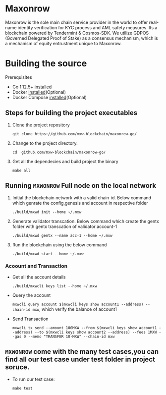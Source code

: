 
# Maxonrow

Maxonrow is the sole main chain service provider in the world to offer real-name identity verification for KYC process and AML safety measures. Its a blockchain powered by Tendermint & Cosmos-SDK. We utilize GDPOS (Governed Delegated Proof of Stake) as a consensus mechanism, which is a mechanism of equity entrustment unique to Maxonrow.

# Building the source

Prerequisites
* Go 1.12.5+ [installed](https://github.com/golang/go)
* Docker [installed](https://docs.docker.com/engine/installation/)(Optional)
* Docker Compose [installed](https://docs.docker.com/compose/install/)(Optional)


## Steps for building the project executables

1. Clone the project repository

    `git clone https://github.com/mxw-blockchain/maxonrow-go/`


2. Change to the project directory.

    `cd  github.com/mxw-blockchain/maxonrow-go/`


3.  Get all the dependecies and build project the binary

    `make all`


## Running `MXWONROW` Full node on the local network

1. Initial the blockchain network with a valid chain-id. Below command which genrate the config,genesis and account in respective folder


    `./build/mxwd init --home ~/.mxw`


2. Generate validator transcation. Below command which create the gentx folder with gentx transcation of validator account-1

    `./build/mxwd gentx --name acc-1 --home ~/.mxw`


3. Run the blockchain using the below command

    `./build/mxwd start --home ~/.mxw`


### Acoount and Transaction

  - Get all the account details

    `./build/mxwcli keys list --home ~/.mxw`

  - Query the account

    `mxwcli query account $(mxwcli keys show account1 --address) --chain-id mxw`, which verify the balance of account1

  - Send Transaction

    `mxwcli tx send --amount 100MXW --from $(mxwcli keys show account1 --address) --to $(mxwcli keys show account2 --address) --fees 1MXW --gas 0 --memo "TRANSFER 10-MXW" --chain-id mxw`


## `MXWONROW` come with the many test cases,you can find all our test case under test folder in project soruce.

* To run our test case:

    `make test`